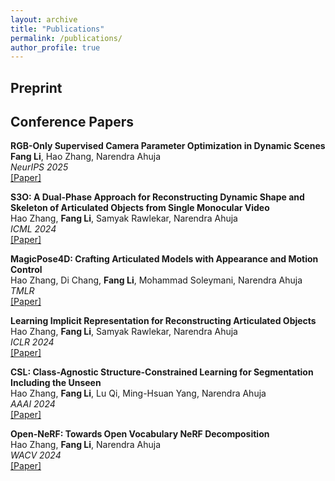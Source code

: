 ```yaml
---
layout: archive
title: "Publications"
permalink: /publications/
author_profile: true
---
```


## Preprint
    
## Conference Papers
<b>RGB-Only Supervised Camera Parameter Optimization in Dynamic Scenes</b>  
    <b>Fang Li</b>, Hao Zhang, Narendra Ahuja   
    <i>NeurIPS 2025</i>  
    [[Paper]](https://arxiv.org/abs/2509.15123)

<b>S3O: A Dual-Phase Approach for Reconstructing Dynamic Shape and Skeleton of Articulated Objects from Single Monocular Video</b>  
    Hao Zhang, <b>Fang Li</b>, Samyak Rawlekar, Narendra Ahuja   
    <i>ICML 2024</i>  
    [[Paper]](https://arxiv.org/abs/2405.12607)

<b>MagicPose4D: Crafting Articulated Models with Appearance and Motion Control</b><br>
    Hao Zhang, Di Chang, <b>Fang Li</b>, Mohammad Soleymani, Narendra Ahuja<br>
    <i>TMLR</i><br>
    [[Paper]](https://arxiv.org/abs/2405.14017v1)

<b>Learning Implicit Representation for Reconstructing Articulated Objects</b>  
    Hao Zhang, <b>Fang Li</b>, Samyak Rawlekar, Narendra Ahuja  
    <i>ICLR 2024</i>  
    [[Paper]](https://arxiv.org/abs/2401.08809) 
    
<b>CSL: Class-Agnostic Structure-Constrained Learning for Segmentation Including the Unseen</b>  
    Hao Zhang, <b>Fang Li</b>, Lu Qi, Ming-Hsuan Yang, Narendra Ahuja  
    <i>AAAI 2024</i>  
    [[Paper]](https://arxiv.org/abs/2312.05538)

<b>Open-NeRF: Towards Open Vocabulary NeRF Decomposition</b>  
    Hao Zhang, <b>Fang Li</b>, Narendra Ahuja    
    <i>WACV 2024</i>  
    [[Paper]](https://arxiv.org/abs/2310.16383)  







